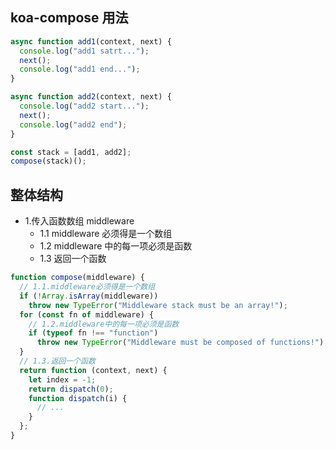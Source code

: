 ## koa-compose 用法

```js
async function add1(context, next) {
  console.log("add1 satrt...");
  next();
  console.log("add1 end...");
}

async function add2(context, next) {
  console.log("add2 start...");
  next();
  console.log("add2 end");
}

const stack = [add1, add2];
compose(stack)();
```

## 整体结构

- 1.传入函数数组 middleware
  - 1.1 middleware 必须得是一个数组
  - 1.2 middleware 中的每一项必须是函数
  - 1.3 返回一个函数

```js
function compose(middleware) {
  // 1.1.middleware必须得是一个数组
  if (!Array.isArray(middleware))
    throw new TypeError("Middleware stack must be an array!");
  for (const fn of middleware) {
    // 1.2.middleware中的每一项必须是函数
    if (typeof fn !== "function")
      throw new TypeError("Middleware must be composed of functions!");
  }
  // 1.3.返回一个函数
  return function (context, next) {
    let index = -1;
    return dispatch(0);
    function dispatch(i) {
      // ...
    }
  };
}
```
